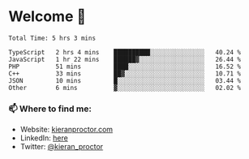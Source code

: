 # Welcome 🦘

<!--START_SECTION:waka-->

```text
Total Time: 5 hrs 3 mins

TypeScript   2 hrs 4 mins    ██████████░░░░░░░░░░░░░░░   40.24 %
JavaScript   1 hr 22 mins    ██████▓░░░░░░░░░░░░░░░░░░   26.44 %
PHP          51 mins         ████░░░░░░░░░░░░░░░░░░░░░   16.52 %
C++          33 mins         ██▓░░░░░░░░░░░░░░░░░░░░░░   10.71 %
JSON         10 mins         █░░░░░░░░░░░░░░░░░░░░░░░░   03.44 %
Other        6 mins          ▓░░░░░░░░░░░░░░░░░░░░░░░░   02.02 %
```

<!--END_SECTION:waka-->

### 📫 Where to find me:

-   Website: [kieranproctor.com](https://kieranproctor.com/)
-   LinkedIn: [here](https://www.linkedin.com/in/kieran-proctor-086b5a159/)
-   Twitter: [@kieran_proctor](https://twitter.com/kieran_proctor)
